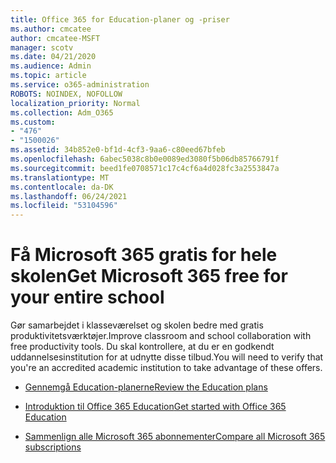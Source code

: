 ```yaml
---
title: Office 365 for Education-planer og -priser
ms.author: cmcatee
author: cmcatee-MSFT
manager: scotv
ms.date: 04/21/2020
ms.audience: Admin
ms.topic: article
ms.service: o365-administration
ROBOTS: NOINDEX, NOFOLLOW
localization_priority: Normal
ms.collection: Adm_O365
ms.custom:
- "476"
- "1500026"
ms.assetid: 34b852e0-bf1d-4cf3-9aa6-c80eed67bfeb
ms.openlocfilehash: 6abec5038c8b0e0089ed3080f5b06db85766791f
ms.sourcegitcommit: beed1fe0708571c17c4cf6a4d028fc3a2553847a
ms.translationtype: MT
ms.contentlocale: da-DK
ms.lasthandoff: 06/24/2021
ms.locfileid: "53104596"
---
```

# <a name="get-microsoft-365-free-for-your-entire-school"></a><span data-ttu-id="dda6a-102">Få Microsoft 365 gratis for hele skolen</span><span class="sxs-lookup"><span data-stu-id="dda6a-102">Get Microsoft 365 free for your entire school</span></span>

<span data-ttu-id="dda6a-103">Gør samarbejdet i klasseværelset og skolen bedre med gratis produktivitetsværktøjer.</span><span class="sxs-lookup"><span data-stu-id="dda6a-103">Improve classroom and school collaboration with free productivity tools.</span></span> <span data-ttu-id="dda6a-104">Du skal kontrollere, at du er en godkendt uddannelsesinstitution for at udnytte disse tilbud.</span><span class="sxs-lookup"><span data-stu-id="dda6a-104">You will need to verify that you're an accredited academic institution to take advantage of these offers.</span></span>
  
- [<span data-ttu-id="dda6a-105">Gennemgå Education-planerne</span><span class="sxs-lookup"><span data-stu-id="dda6a-105">Review the Education plans</span></span>](https://products.office.com/academic/compare-office-365-education-plans)

- [<span data-ttu-id="dda6a-106">Introduktion til Office 365 Education</span><span class="sxs-lookup"><span data-stu-id="dda6a-106">Get started with Office 365 Education</span></span>](https://support.office.com/article/get-started-with-office-365-education-ab02abe5-a1ee-458c-b749-5b44416ccf14?wt.mc_id=o365_portal_mmaven&ui=en-US&rs=en-US&ad=US)

- [<span data-ttu-id="dda6a-107">Sammenlign alle Microsoft 365 abonnementer</span><span class="sxs-lookup"><span data-stu-id="dda6a-107">Compare all Microsoft 365 subscriptions</span></span>](https://products.office.com/business/compare-more-office-365-for-business-plans)